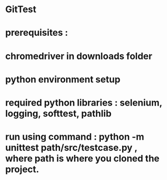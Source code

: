 # GitTest
# prerequisites : 
# chromedriver in downloads folder
# python environment setup
# required python libraries : selenium, logging, softtest, pathlib 

# run using command : python -m unittest path/src/testcase.py , where path is where you cloned the project.